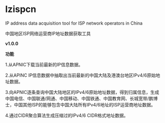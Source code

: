 # lzispcn
IP address data acquisition tool for ISP network operators in China

中国地区ISP网络运营商IP地址数据获取工具

**v1.0.0**

**功能**

1.从APNIC下载当前最新的IP信息数据。

2.从APINC IP信息数据中抽取出当前最新的中国大陆及港澳台地区IPv4/6原始地址数据。

3.向APNIC逐条查询中国大陆地区的IPv4/6原始地址数据，得到归属信息，生成中国电信、中国联通/网通、中国移动、中国铁通、中国教育网、长城宽带/鹏博士，中国其他ISP的能够包含中国大陆所有IPv4/6地址的ISP运营商地址数据。

4.通过CIDR聚合算法生成压缩过的IPv4/6 CIDR格式地址数据。

